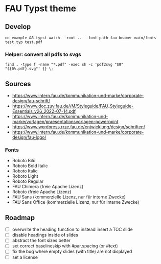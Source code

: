 # FAU Typst theme

## Develop

`cd example && typst watch --root .. --font-path fau-beamer-main/fonts test.typ test.pdf`

### Helper: convert all pdfs to svgs

`find . -type f -name "*.pdf" -exec sh -c 'pdf2svg "$0" "${0%.pdf}.svg"' {} \;`


## Sources

- <https://www.intern.fau.de/kommunikation-und-marke/corporate-design/fau-schrift/>
- <https://www.doc.zuv.fau.de//M/Styleguide/FAU_Styleguide-Essentials_v26_2022-07-14.pdf>
- <https://www.intern.fau.de/kommunikation-und-marke/vorlagen/praesentationsvorlagen-powerpoint>
- <https://www.wordpress.rrze.fau.de/entwicklung/design/schriften/>
- <https://www.intern.fau.de/kommunikation-und-marke/corporate-design/fau-logo/>

### Fonts

- Roboto Bild
- Roboto Bold Italic
- Roboto Italic
- Roboto Light
- Roboto Regular
- FAU Chimera (freie Apache Lizenz)
- Roboto (freie Apache Lizenz)
- FAU Sans (kommerzielle Lizenz, nur für interne Zwecke)
- FAU Sans Office (kommerzielle Lizenz, nur für interne Zwecke)

## Roadmap
- [ ] overwrite the heading function to instead insert a TOC slide
- [ ] disable headings inside of slides
- [ ] abstract the font sizes better
- [ ] set correct baselineskip with #par.spacing (or #text)
- [ ] fix the bug where empty slides (with title) are not displayed
- [ ] set a license
